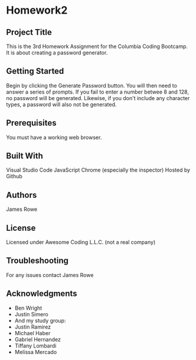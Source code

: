 # Homework2

## Project Title

This is the 3rd Homework Assignment for the Columbia Coding Bootcamp. It is about creating a password generator.

## Getting Started

Begin by clicking the Generate Password button. You will then need to answer a series of prompts. If you fail to enter a number betwee 8 and 128, no password will be generated. Likewise, if you don't include any character types, a password will also not be generated.

## Prerequisites

You must have a working web browser.

## Built With

Visual Studio Code
JavaScript
Chrome (especially the inspector)
Hosted by Github

## Authors

James Rowe

## License

Licensed under Awesome Coding L.L.C. (not a real company)

## Troubleshooting

For any issues contact James Rowe

## Acknowledgments

- Ben Wright
- Justin Simero
- And my study group:
- Justin Ramirez
- Michael Haber
- Gabriel Hernandez
- Tiffany Lombardi
- Melissa Mercado
